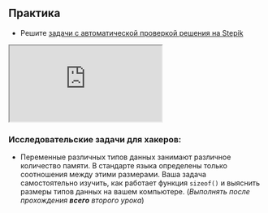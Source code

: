 ## Практика

- Решите [задачи с автоматической проверкой решения на Stepik](https://stepik.org/lesson/34299/step/1)

<div class="lessonStepikBlock">
    <iframe src="https://stepik.org/lesson/34299/step/1"></iframe>
</div>

### Исследовательские задачи для хакеров:

* Переменные различных типов данных занимают различное количество памяти. В стандарте языка определены только соотношения между этими размерами. Ваша задача самостоятельно изучить, как работает функция `sizeof()` и выяснить размеры типов данных на вашем компьютере. (_Выполнять после прохождения **всего** второго урока_)